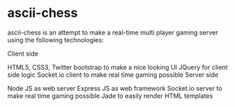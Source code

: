 # ascii-chess

ascii-chess is an attempt to make a real-time multi player gaming server using the following technologies:

Client side

HTML5, CSS3, Twitter bootstrap to make a nice looking UI
JQuery for client side logic
Socket.io client to make real time gaming possible
Server side

Node JS as web server
Express JS as web framework
Socket.io server to make real time gaming possible
Jade to easily render HTML templates

